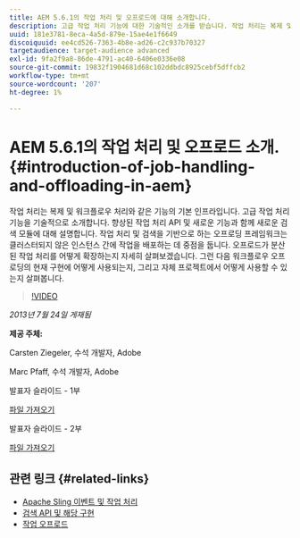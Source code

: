 ```yaml
---
title: AEM 5.6.1의 작업 처리 및 오프로드에 대해 소개합니다.
description: 고급 작업 처리 기능에 대한 기술적인 소개를 받습니다. 작업 처리는 복제 및 워크플로우 처리와 같은 기능의 기본 인프라입니다. 향상된 작업 처리 API 및 새로운 기능과 함께 검색 모듈에 대해 알아보십시오.
uuid: 181e3781-8eca-4a5d-879e-15ae4e1f6649
discoiquuid: ee4cd526-7363-4b8e-ad26-c2c937b70327
targetaudience: target-audience advanced
exl-id: 9fa2f9a8-86de-4791-ac40-6406e0336e08
source-git-commit: 19832f1904681d68c102ddbdc8925cebf5dffcb2
workflow-type: tm+mt
source-wordcount: '207'
ht-degree: 1%

---
```


# AEM 5.6.1의 작업 처리 및 오프로드 소개. {#introduction-of-job-handling-and-offloading-in-aem}

작업 처리는 복제 및 워크플로우 처리와 같은 기능의 기본 인프라입니다. 고급 작업 처리 기능을 기술적으로 소개합니다. 향상된 작업 처리 API 및 새로운 기능과 함께 새로운 검색 모듈에 대해 설명합니다. 작업 처리 및 검색을 기반으로 하는 오프로딩 프레임워크는 클러스터되지 않은 인스턴스 간에 작업을 배포하는 데 중점을 둡니다. 오프로드가 분산된 작업 처리를 어떻게 확장하는지 자세히 살펴보겠습니다. 그런 다음 워크플로우 오프로딩의 현재 구현에 어떻게 사용되는지, 그리고 자체 프로젝트에서 어떻게 사용할 수 있는지 살펴봅니다.

>[!VIDEO](https://video.tv.adobe.com/v/19580/?quality=9)

*2013년 7월 24일 게재됨*

**제공 주체:**

Carsten Ziegeler, 수석 개발자, Adobe

Marc Pfaff, 수석 개발자, Adobe

발표자 슬라이드 - 1부

[파일 가져오기](assets/jobhandling.pdf)

발표자 슬라이드 - 2부

[파일 가져오기](assets/offloading.pdf)

## 관련 링크 {#related-links}

* [Apache Sling 이벤트 및 작업 처리](http://sling.apache.org/documentation/bundles/apache-sling-eventing-and-job-handling.html)
* [검색 API 및 해당 구현](http://sling.apache.org/documentation/bundles/discovery-api-and-impl.html)
* [작업 오프로드](http://docs.adobe.com/docs/en/cq/current/deploying/offloading.html)

